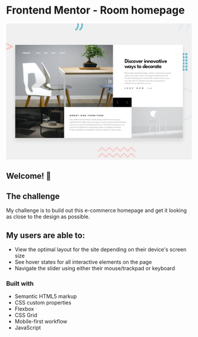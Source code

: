 # Frontend Mentor - Room homepage

![Design preview for the Room homepage coding challenge](./design/desktop-preview.jpg)

## Welcome! 👋

## The challenge

My challenge is to build out this e-commerce homepage and get it looking as close to the design as possible.

## My users are able to:

- View the optimal layout for the site depending on their device's screen size
- See hover states for all interactive elements on the page
- Navigate the slider using either their mouse/trackpad or keyboard

### Built with

- Semantic HTML5 markup
- CSS custom properties
- Flexbox
- CSS Grid
- Mobile-first workflow
- JavaScript